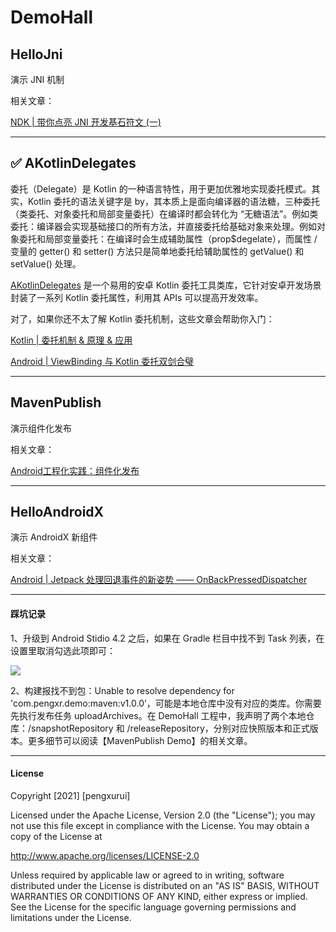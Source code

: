 

# DemoHall



## HelloJni

演示 JNI 机制

相关文章：

[NDK | 带你点亮 JNI 开发基石符文 (一)](https://juejin.cn/post/6973486697245835294)

---
## ✅ AKotlinDelegates

委托（Delegate）是 Kotlin 的一种语言特性，用于更加优雅地实现委托模式。其实，Kotlin 委托的语法关键字是 by，其本质上是面向编译器的语法糖，三种委托（类委托、对象委托和局部变量委托）在编译时都会转化为 “无糖语法”。例如类委托：编译器会实现基础接口的所有方法，并直接委托给基础对象来处理。例如对象委托和局部变量委托：在编译时会生成辅助属性（prop$degelate），而属性 / 变量的 getter() 和 setter() 方法只是简单地委托给辅助属性的 getValue() 和 setValue() 处理。

[AKotlinDelegates](https://github.com/pengxurui/DemoHall/tree/main/KotlinDelegate) 是一个易用的安卓 Kotlin 委托工具类库，它针对安卓开发场景封装了一系列 Kotlin 委托属性，利用其 APIs 可以提高开发效率。

对了，如果你还不太了解 Kotlin 委托机制，这些文章会帮助你入门：

[Kotlin | 委托机制 & 原理 & 应用](https://juejin.cn/post/6958346113552220173)

[Android | ViewBinding 与 Kotlin 委托双剑合璧](https://juejin.cn/post/6960914424865488932)

---
## MavenPublish

演示组件化发布

相关文章：

[Android工程化实践：组件化发布](https://juejin.cn/post/6963633839860088846)


---
## HelloAndroidX

演示 AndroidX 新组件

相关文章：

[Android | Jetpack 处理回退事件的新姿势 —— OnBackPressedDispatcher](https://juejin.cn/post/6967039557220958244)

----
#### 踩坑记录

1、升级到 Android Stidio 4.2 之后，如果在 Gradle 栏目中找不到 Task 列表，在设置里取消勾选此项即可：

![](https://upload-images.jianshu.io/upload_images/10107787-b037ae917d7fccac.png?imageMogr2/auto-orient/strip%7CimageView2/2/w/1240)

2、构建报找不到包：Unable to resolve dependency for 'com.pengxr.demo:maven:v1.0.0’，可能是本地仓库中没有对应的类库。你需要先执行发布任务 uploadArchives。在 DemoHall 工程中，我声明了两个本地仓库：/snapshotRepository 和 /releaseRepository，分别对应快照版本和正式版本。更多细节可以阅读【MavenPublish Demo】的相关文章。


---
#### License
Copyright [2021] [pengxurui]

Licensed under the Apache License, Version 2.0 (the "License");
you may not use this file except in compliance with the License.
You may obtain a copy of the License at

http://www.apache.org/licenses/LICENSE-2.0

Unless required by applicable law or agreed to in writing, software
distributed under the License is distributed on an "AS IS" BASIS,
WITHOUT WARRANTIES OR CONDITIONS OF ANY KIND, either express or implied.
See the License for the specific language governing permissions and
limitations under the License.
